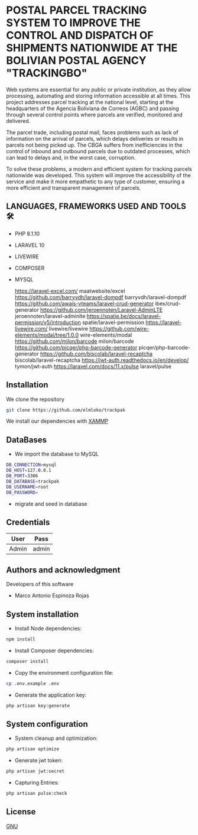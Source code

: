 # POSTAL PARCEL TRACKING SYSTEM TO IMPROVE THE CONTROL AND DISPATCH OF SHIPMENTS NATIONWIDE AT THE BOLIVIAN POSTAL AGENCY "TRACKINGBO"

Web systems are essential for any public or private institution, as they allow processing, automating and storing information accessible at all times. This project addresses parcel tracking at the national level, starting at the headquarters of the Agencia Boliviana de Correos (AGBC) and passing through several control points where parcels are verified, monitored and delivered.

The parcel trade, including postal mail, faces problems such as lack of information on the arrival of parcels, which delays deliveries or results in parcels not being picked up. The CBGA suffers from inefficiencies in the control of inbound and outbound parcels due to outdated processes, which can lead to delays and, in the worst case, corruption.

To solve these problems, a modern and efficient system for tracking parcels nationwide was developed. This system will improve the accessibility of the service and make it more empathetic to any type of customer, ensuring a more efficient and transparent management of parcels.

## LANGUAGES, FRAMEWORKS USED AND TOOLS 🛠️

* PHP 8.1.10
* LARAVEL 10
* LIVEWIRE
* COMPOSER
* MYSQL

  https://laravel-excel.com/                                    				maatwebsite/excel
  https://github.com/barryvdh/laravel-dompdf                    		barryvdh/laravel-dompdf
  https://github.com/awais-vteams/laravel-crud-generator        	ibex/crud-generator
  https://github.com/jeroennoten/Laravel-AdminLTE               		jeroennoten/laravel-adminlte
  https://spatie.be/docs/laravel-permission/v5/introduction    		spatie/laravel-permission
  https://laravel-livewire.com/                             				livewire/livewire
  https://github.com/wire-elements/modal/tree/1.0.0     	     		wire-elements/modal
  https://github.com/milon/barcode                               			milon/barcode
  https://github.com/picqer/php-barcode-generator              		picqer/php-barcode-generator
  https://github.com/biscolab/laravel-recaptcha				biscolab/laravel-recaptcha
  https://jwt-auth.readthedocs.io/en/develop/					tymon/jwt-auth
  https://laravel.com/docs/11.x/pulse							laravel/pulse

## Installation

We clone the repository

```bash
git clone https://github.com/elmloko/trackpak
```

We install our dependencies with [XAMMP](https://www.apachefriends.org/es/download.html)

## DataBases

* We import the database to MySQL

```bash
DB_CONNECTION=mysql
DB_HOST=127.0.0.1
DB_PORT=3306
DB_DATABASE=trackpak
DB_USERNAME=root
DB_PASSWORD=
```

* migrate and seed in database

## Credentials

| User  | Pass  |
| ----- | ----- |
| Admin | admin |

## Authors and acknowledgment

Developers of this software

* Marco Antonio Espinoza Rojas

## System installation

* Install Node dependencies:

```bash
npm install
```

* Install Composer dependencies:

```bash
composer install
```

* Copy the environment configuration file:

```bash
cp .env.example .env
```

* Generate the application key:

```bash
php artisan key:generate
```

## System configuration

* System cleanup and optimization:

```bash
php artisan optimize
```

* Generate jwt token:

```bash
php artisan jwt:secret
```
* Capturing Entries:

```bash
php artisan pulse:check
```

## License

[GNU](https://www.gnu.org/licenses/gpl-3.0.en.html)
